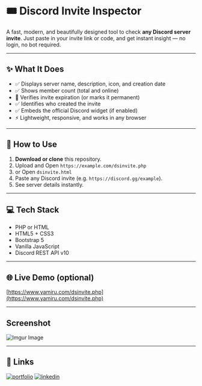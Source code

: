 # 🎟️ Discord Invite Inspector

A fast, modern, and beautifully designed tool to check **any Discord server invite**. Just paste in your invite link or code, and get instant insight — no login, no bot required.

---

## ✨ What It Does

- ✅ Displays server name, description, icon, and creation date  
- ✅ Shows member count (total and online)  
- 🔶 Verifies invite expiration (or marks it permanent)  
- ✅ Identifies who created the invite  
- ✅ Embeds the official Discord widget (if enabled)  
- ⚡ Lightweight, responsive, and works in any browser

---

## 🔧 How to Use

1. **Download or clone** this repository.
2. Upload and Open `https://example.com/dsinvite.php`
3. or Open `dsinvite.html`
4. Paste any Discord invite (e.g. `https://discord.gg/example`).
5. See server details instantly.

---

## 💻 Tech Stack

- PHP or HTML
- HTML5 + CSS3
- Bootstrap 5
- Vanilla JavaScript
- Discord REST API v10


---

## 🌐 Live Demo (optional)

[https://www.yamiru.com/dsinvite.php](https://www.yamiru.com/dsinvite.php)



---

## Screenshot
![Imgur Image](https://i.imgur.com/h7nBifW.png)

---

## 🔗 Links
[![portfolio](https://img.shields.io/badge/my_portfolio-000?style=for-the-badge&logo=ko-fi&logoColor=white)](https://yamiru.com/)
[![linkedin](https://img.shields.io/badge/linkedin-0A66C2?style=for-the-badge&logo=linkedin&logoColor=white)](https://www.linkedin.com/in/vaskoviktor)



